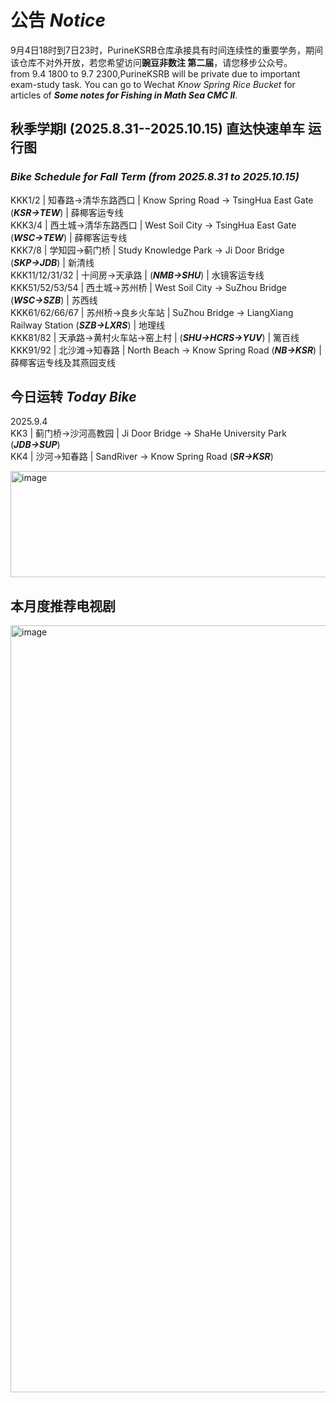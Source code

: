 # 公告 ***Notice***
9月4日18时到7日23时，PurineKSRB仓库承接具有时间连续性的重要学务，期间该仓库不对外开放，若您希望访问**豌豆非数注 第二届**，请您移步公众号。  
from 9.4 1800 to 9.7 2300,PurineKSRB will be private due to important exam-study task. You can go to Wechat *Know Spring Rice Bucket* for articles of ***Some notes for Fishing in Math Sea CMC II***.

## 秋季学期I (2025.8.31--2025.10.15) 直达快速单车 运行图
### ***Bike Schedule for Fall Term (from 2025.8.31 to 2025.10.15)***

KKK1/2 | 知春路→清华东路西口 | Know Spring Road → TsingHua East Gate (***KSR→TEW***) | 薛椰客运专线  
KKK3/4 | 西土城→清华东路西口 | West Soil City → TsingHua East Gate (***WSC→TEW***) | 薛椰客运专线  
KKK7/8 | 学知园→蓟门桥 | Study Knowledge Park → Ji Door Bridge (***SKP→JDB***) | 新清线   
KKK11/12/31/32 | 十间房→天承路 | (***NMB→SHU***) | 水镜客运专线  
KKK51/52/53/54 | 西土城→苏州桥 | West Soil City → SuZhou Bridge (***WSC→SZB***) | 苏西线  
KKK61/62/66/67 | 苏州桥→良乡火车站 | SuZhou Bridge → LiangXiang Railway Station (***SZB→LXRS***) | 地理线  
KKK81/82 | 天承路→黄村火车站→窑上村 | (***SHU→HCRS→YUV***) | 篱百线  
KKK91/92 | 北沙滩→知春路 | North Beach → Know Spring Road (***NB→KSR***) | 薛椰客运专线及其燕园支线

## 今日运转 *Today Bike*
2025.9.4  
KK3 | 蓟门桥→沙河高教园 | Ji Door Bridge → ShaHe University Park (***JDB→SUP***)  
KK4 | 沙河→知春路 | SandRiver → Know Spring Road (***SR→KSR***)

<img width="640" height="170" alt="image" src="https://github.com/user-attachments/assets/11739531-8b3b-4d0a-a200-b7d70f0f4251" />


## 本月度推荐电视剧

<img width="690" height="1227" alt="image" src="https://github.com/user-attachments/assets/9ddae847-958d-4f91-8039-21022ede5e24" />


<!--
**PurineAcO/PurineAcO** is a ✨ _special_ ✨ repository because its `README.md` (this file) appears on your GitHub profile.

Here are some ideas to get you started:

- 🔭 I’m currently working on ...
- 🌱 I’m currently learning ...
- 👯 I’m looking to collaborate on ...
- 🤔 I’m looking for help with ...
- 💬 Ask me about ...
- 📫 How to reach me: ...
- 😄 Pronouns: ...
- ⚡ Fun fact: ...
-->
